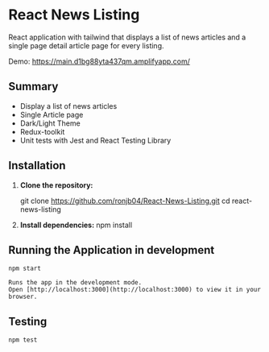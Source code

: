 # React News Listing

React application with tailwind that displays a list of news articles and a single page detail article page for every listing.

Demo: https://main.d1bg88yta437qm.amplifyapp.com/

## Summary

- Display a list of news articles
- Single Article page
- Dark/Light Theme
- Redux-toolkit
- Unit tests with Jest and React Testing Library

## Installation

1. **Clone the repository:**

    git clone https://github.com/ronjb04/React-News-Listing.git
    cd react-news-listing

2. **Install dependencies:**
    npm install

## Running the Application in development
    npm start

    Runs the app in the development mode.
    Open [http://localhost:3000](http://localhost:3000) to view it in your browser.

## Testing
    npm test

